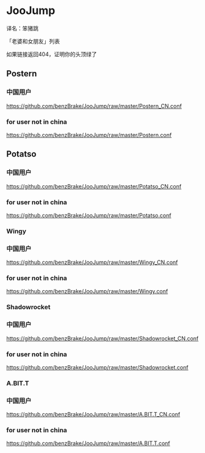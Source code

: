 # JooJump

译名：笨猪跳

「老婆和女朋友」列表

如果链接返回404，证明你的头顶绿了
## Postern
### 中国用户
https://github.com/benzBrake/JooJump/raw/master/Postern_CN.conf
### for user not in china
https://github.com/benzBrake/JooJump/raw/master/Postern.conf
## Potatso
### 中国用户
https://github.com/benzBrake/JooJump/raw/master/Potatso_CN.conf
### for user not in china
https://github.com/benzBrake/JooJump/raw/master/Potatso.conf
### Wingy
### 中国用户
https://github.com/benzBrake/JooJump/raw/master/Wingy_CN.conf
### for user not in china
https://github.com/benzBrake/JooJump/raw/master/Wingy.conf
### Shadowrocket
### 中国用户
https://github.com/benzBrake/JooJump/raw/master/Shadowrocket_CN.conf
### for user not in china
https://github.com/benzBrake/JooJump/raw/master/Shadowrocket.conf
### A.BIT.T
### 中国用户
https://github.com/benzBrake/JooJump/raw/master/A.BIT.T_CN.conf
### for user not in china
https://github.com/benzBrake/JooJump/raw/master/A.BIT.T.conf